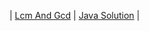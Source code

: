 | [Lcm And Gcd](https://www.geeksforgeeks.org/problems/lcm-and-gcd4516/1) | [Java Solution](./Easy/LcmandGcd.java) |

